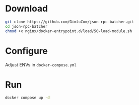 # Download

```sh
git clone https://github.com/GimluCom/json-rpc-batcher.git
cd json-rpc-batcher
chmod +x nginx/docker-entrypoint.d/load/50-load-module.sh
```

# Configure

Adjust ENVs in `docker-compose.yml`

# Run

```sh
docker compose up -d
```

